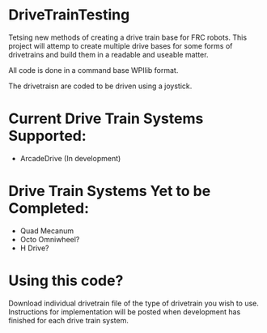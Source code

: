 # DriveTrainTesting
Tetsing new methods of creating a drive train base for FRC robots. This project will attemp to create
multiple drive bases for some forms of drivetrains and build them in a readable and useable matter.

All code is done in a command base WPIlib format.

The drivetraisn are coded to be driven using a joystick.

# Current Drive Train Systems Supported:
   - ArcadeDrive (In development)
   
# Drive Train Systems Yet to be Completed:
   - Quad Mecanum
   - Octo Omniwheel?
   - H Drive?
   
# Using this code?
Download individual drivetrain file of the type of drivetrain you wish to use. Instructions for
implementation will be posted when development has finished for each drive train system.
